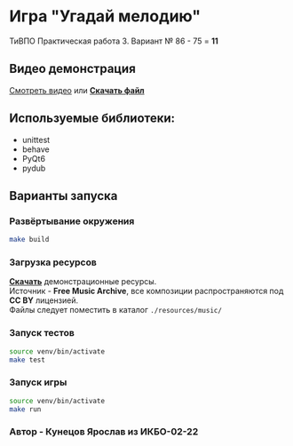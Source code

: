 # Игра "Угадай мелодию"
ТиВПО Практическая работа 3. Вариант № 86 - 75 = **11**

## Видео демонстрация
[Смотреть видео](https://disk.yandex.com/i/zAXrgHbguIWZLw) или 
[**Скачать файл**](https://github.com/I-love-linux-12-31/Guess_the_melody_game/raw/refs/heads/main/demo_video_2024-11-17%2014-45-11.mkv)

## Используемые библиотеки:
* unittest
* behave
* PyQt6
* pydub

## Варианты запуска
### Развёртывание окружения
```bash
make build
```
### Загрузка ресурсов
[**Скачать**](https://disk.yandex.com/d/xsyBrPdbvjwvqA) демонстрационные ресурсы.<br>
Источник - **Free Music Archive**, все композиции распространяются под **CC BY** лицензией.<br>
Файлы следует поместить в каталог `./resources/music/`
### Запуск тестов
```bash
source venv/bin/activate  
make test
```
### Запуск игры
```bash
source venv/bin/activate  
make run
```
### Автор - Кунецов Ярослав из ИКБО-02-22
